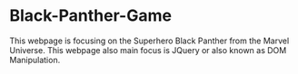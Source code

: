 # Black-Panther-Game
This webpage is focusing on the Superhero Black Panther from the Marvel Universe. This webpage also main focus is JQuery or also known as DOM Manipulation. 